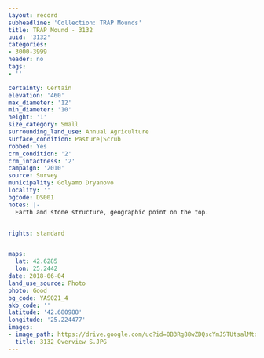 ```yaml
---
layout: record
subheadline: 'Collection: TRAP Mounds'
title: TRAP Mound - 3132
uuid: '3132'
categories:
- 3000-3999
header: no
tags:
- ''

certainty: Certain
elevation: '460'
max_diameter: '12'
min_diameter: '10'
height: '1'
size_category: Small
surrounding_land_use: Annual Agriculture
surface_condition: Pasture|Scrub
robbed: Yes
crm_condition: '2'
crm_intactness: '2'
campaign: '2010'
source: Survey
municipality: Golyamo Dryanovo
locality: ''
bgcode: DS001
notes: |-
  Earth and stone structure, geographic point on the top.


rights: standard


maps:
  lat: 42.6285
  lon: 25.2442
date: 2018-06-04
land_use_source: Photo
photo: Good
bg_code: YAS021_4
akb_code: ''
latitude: '42.680988'
longitude: '25.224477'
images:
- image_path: https://drive.google.com/uc?id=0B3Rg88wZDQscYmJSTUtsalMtd0E
  title: 3132_Overview_S.JPG
---
```

